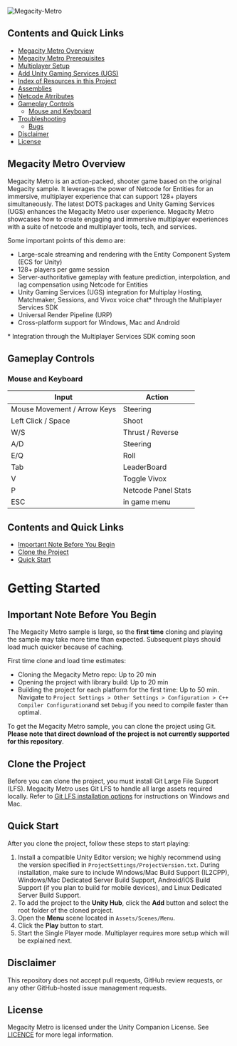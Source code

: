 ![Megacity-Metro](Documentation/Images/header.jpg)

## Contents and Quick Links
- [Megacity Metro Overview](#megacity-metro-overview)
- [Megacity Metro Prerequisites](Documentation/prerequisites.md)
- [Multiplayer Setup](Documentation/multiplayer-setup.md)
- [Add Unity Gaming Services (UGS)](Documentation/ugs.md)
- [Index of Resources in this Project](Documentation/script-index.md)
- [Assemblies](Documentation/assemblies.md)
- [Netcode Atrributes](Documentation/attributes.md)
- [Gameplay Controls](#gameplay-controls)
  - [Mouse and Keyboard](#mouse-and-keyboard)
- [Troubleshooting](#troubleshooting)
  - [Bugs](#bugs)
- [Disclaimer](#disclaimer)
- [License](#license)


## Megacity Metro Overview

Megacity Metro is an action-packed, shooter game based on the original Megacity sample. It leverages the power of Netcode for Entities for an immersive, multiplayer experience that can support 128+ players simultaneously. The latest DOTS packages and Unity Gaming Services (UGS) enhances the Megacity Metro user experience. Megacity Metro showcases how to create engaging and immersive multiplayer experiences with a suite of netcode and multiplayer tools, tech, and services. 

Some important points of this demo are:
- Large-scale streaming and rendering with the Entity Component System (ECS for Unity)
- 128+ players per game session
- Server-authoritative gameplay with feature prediction, interpolation, and lag compensation using Netcode for Entities
- Unity Gaming Services (UGS) integration for Multiplay Hosting, Matchmaker, Sessions, and Vivox voice chat* through the Multiplayer Services SDK
- Universal Render Pipeline (URP)
- Cross-platform support for Windows, Mac and Android

\* Integration through the Multiplayer Services SDK coming soon

## Gameplay Controls

### Mouse and Keyboard

| Input        | Action       |
|--------------|--------------|
| Mouse Movement / Arrow Keys | Steering |
| Left Click / Space | Shoot |
| W/S | Thrust / Reverse |
| A/D | Steering |
| E/Q | Roll |
| Tab | LeaderBoard |
| V | Toggle Vivox |
| P | Netcode Panel Stats |
| ESC| in game menu |

## Contents and Quick Links

- [Important Note Before You Begin](#important-note-before-you-begin)
- [Clone the Project](#clone-the-project)
- [Quick Start](#quick-start) 

# Getting Started

## Important Note Before You Begin

The Megacity Metro sample is large, so the **first time** cloning and playing the sample may take more time than expected. Subsequent plays should load much quicker because of caching.

First time clone and load time estimates:
- Cloning the Megacity Metro repo: Up to 20 min
- Opening the project with library build: Up to 20 min
- Building the project for each platform for the first time: Up to 50 min. 
Navigate to `Project Settings > Other Settings > Configuration > C++ Compiler Configuration`and set `Debug` if you need to compile faster than optimal.

To get the Megacity Metro sample, you can clone the project using Git. 
**Please note that direct download of the project is not currently supported for this repository**.

## Clone the Project

Before you can clone the project, you must install Git Large File Support (LFS). Megacity Metro uses Git LFS to handle all large assets required locally. 
Refer to [Git LFS installation options](https://github.com/git-lfs/git-lfs/wiki/Installation) for instructions on Windows and Mac. 

## Quick Start

After you clone the project, follow these steps to start playing:
1. Install a compatible Unity Editor version; we highly recommend using the version specified in `ProjectSettings/ProjectVersion.txt`. During installation, make sure to include Windows/Mac Build Support (IL2CPP), Windows/Mac Dedicated Server Build Support, Android/iOS Build Support (if you plan to build for mobile devices), and Linux Dedicated Server Build Support.
2. To add the project to the **Unity Hub**, click the **Add** button and select the root folder of the cloned project.
3. Open the **Menu** scene located in `Assets/Scenes/Menu`. 
4. Click the **Play** button to start.
5. Start the Single Player mode. Multiplayer requires more setup which will be explained next.  

## Disclaimer

This repository does not accept pull requests, GitHub review requests, or any other GitHub-hosted issue management requests.

## License

Megacity Metro is licensed under the Unity Companion License. See [LICENCE](LICENCE.md) for more legal information.
